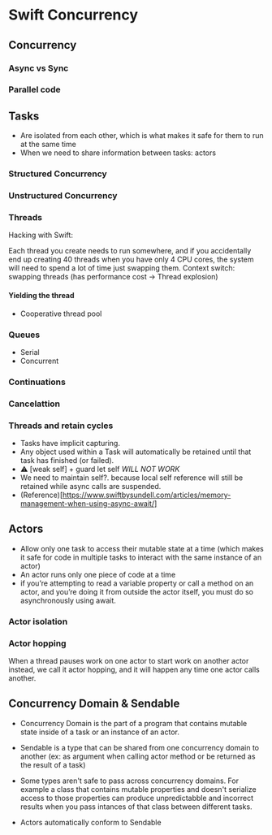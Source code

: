 # Swift Concurrency

## Concurrency 

### Async vs Sync

### Parallel code

## Tasks

* Are isolated from each other, which is what makes it safe for them to run at the same time
* When we need to share information between tasks: actors

### Structured Concurrency

### Unstructured Concurrency

### Threads

Hacking with Swift:

Each thread you create needs to run somewhere, and if you accidentally end up creating 40 threads when you have only 4 CPU cores, the system will need to spend a lot of time just swapping them. 
Context switch: swapping threads (has performance cost -> Thread explosion)

#### Yielding the thread

* Cooperative thread pool

### Queues

* Serial
* Concurrent

### Continuations

### Cancelattion

### Threads and retain cycles

* Tasks have implicit capturing.
* Any object used within a Task will automatically be retained until that task has finished (or failed).
* ⚠️ [weak self] + guard let self *WILL NOT WORK*
* We need to maintain self?. because local self reference will still be retained while async calls are suspended.
* (Reference)[https://www.swiftbysundell.com/articles/memory-management-when-using-async-await/]


## Actors

* Allow only one task to access their mutable state at a time (which makes it safe for code in multiple tasks to interact with the same instance of an actor)
* An actor runs only one piece of code at a time
* if you’re attempting to read a variable property or call a method on an actor, and you’re doing it from outside the actor itself, you must do so asynchronously using await.

### Actor isolation

### Actor hopping

When a thread pauses work on one actor to start work on another actor instead, we call it actor hopping, and it will happen any time one actor calls another.

## Concurrency Domain & Sendable 

* Concurrency Domain is the part of a program that contains mutable state inside of a task or an instance of an actor.

* Sendable is a type that can be shared from one concurrency domain to another (ex: as argument when calling actor method or be returned as the result of a task)

* Some types aren't safe to pass across concurrency domains. For example a class that contains mutable properties and doesn't serialize access to those properties can produce unpredictabble and incorrect results when you pass intances of that class between different tasks.

* Actors automatically conform to Sendable

 
